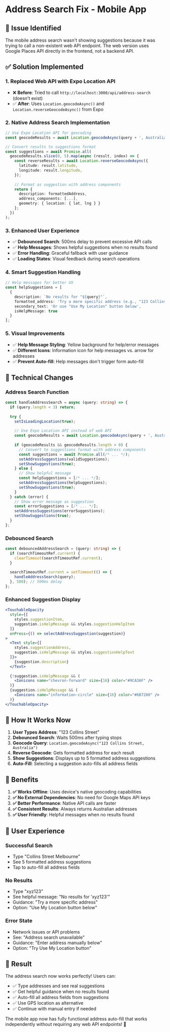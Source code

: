 # Address Search Fix - Mobile App

## 🐛 **Issue Identified**
The mobile address search wasn't showing suggestions because it was trying to call a non-existent web API endpoint. The web version uses Google Places API directly in the frontend, not a backend API.

## ✅ **Solution Implemented**

### **1. Replaced Web API with Expo Location API**
- ❌ **Before**: Tried to call `http://localhost:3000/api/address-search` (doesn't exist)
- ✅ **After**: Uses `Location.geocodeAsync()` and `Location.reverseGeocodeAsync()` from Expo

### **2. Native Address Search Implementation**
```typescript
// Use Expo Location API for geocoding
const geocodeResults = await Location.geocodeAsync(query + ', Australia');

// Convert results to suggestions format
const suggestions = await Promise.all(
  geocodeResults.slice(0, 5).map(async (result, index) => {
    const reverseResults = await Location.reverseGeocodeAsync({
      latitude: result.latitude,
      longitude: result.longitude,
    });
    
    // Format as suggestion with address components
    return {
      description: formattedAddress,
      address_components: [...],
      geometry: { location: { lat, lng } }
    };
  })
);
```

### **3. Enhanced User Experience**
- ✅ **Debounced Search**: 500ms delay to prevent excessive API calls
- ✅ **Help Messages**: Shows helpful suggestions when no results found
- ✅ **Error Handling**: Graceful fallback with user guidance
- ✅ **Loading States**: Visual feedback during search operations

### **4. Smart Suggestion Handling**
```typescript
// Help messages for better UX
const helpSuggestions = [
  {
    description: `No results for "${query}"`,
    formatted_address: 'Try a more specific address (e.g., "123 Collins Street Melbourne")',
    secondary_text: 'Or use "Use My Location" button below',
    isHelpMessage: true
  }
];
```

### **5. Visual Improvements**
- ✅ **Help Message Styling**: Yellow background for help/error messages
- ✅ **Different Icons**: Information icon for help messages vs. arrow for addresses
- ✅ **Prevent Auto-fill**: Help messages don't trigger form auto-fill

## 🔧 **Technical Changes**

### **Address Search Function**
```typescript
const handleAddressSearch = async (query: string) => {
  if (query.length < 3) return;
  
  try {
    setIsLoadingLocation(true);
    
    // Use Expo Location API instead of web API
    const geocodeResults = await Location.geocodeAsync(query + ', Australia');
    
    if (geocodeResults && geocodeResults.length > 0) {
      // Convert to suggestions format with address components
      const suggestions = await Promise.all(/* ... */);
      setAddressSuggestions(validSuggestions);
      setShowSuggestions(true);
    } else {
      // Show helpful message
      const helpSuggestions = [/* ... */];
      setAddressSuggestions(helpSuggestions);
      setShowSuggestions(true);
    }
  } catch (error) {
    // Show error message as suggestion
    const errorSuggestions = [/* ... */];
    setAddressSuggestions(errorSuggestions);
    setShowSuggestions(true);
  }
};
```

### **Debounced Search**
```typescript
const debouncedAddressSearch = (query: string) => {
  if (searchTimeoutRef.current) {
    clearTimeout(searchTimeoutRef.current);
  }
  
  searchTimeoutRef.current = setTimeout(() => {
    handleAddressSearch(query);
  }, 500); // 500ms delay
};
```

### **Enhanced Suggestion Display**
```jsx
<TouchableOpacity
  style={[
    styles.suggestionItem,
    suggestion.isHelpMessage && styles.suggestionHelpItem
  ]}
  onPress={() => selectAddressSuggestion(suggestion)}
>
  <Text style={[
    styles.suggestionAddress,
    suggestion.isHelpMessage && styles.suggestionHelpText
  ]}>
    {suggestion.description}
  </Text>
  
  {!suggestion.isHelpMessage && (
    <Ionicons name="chevron-forward" size={16} color="#9CA3AF" />
  )}
  {suggestion.isHelpMessage && (
    <Ionicons name="information-circle" size={16} color="#6B7280" />
  )}
</TouchableOpacity>
```

## 🎯 **How It Works Now**

1. **User Types Address**: "123 Collins Street"
2. **Debounced Search**: Waits 500ms after typing stops
3. **Geocode Query**: `Location.geocodeAsync("123 Collins Street, Australia")`
4. **Reverse Geocode**: Gets formatted address for each result
5. **Show Suggestions**: Displays up to 5 formatted address suggestions
6. **Auto-Fill**: Selecting a suggestion auto-fills all address fields

## 🚀 **Benefits**

1. **✅ Works Offline**: Uses device's native geocoding capabilities
2. **✅ No External Dependencies**: No need for Google Maps API keys
3. **✅ Better Performance**: Native API calls are faster
4. **✅ Consistent Results**: Always returns Australian addresses
5. **✅ User Friendly**: Helpful messages when no results found

## 📱 **User Experience**

### **Successful Search**
- Type "Collins Street Melbourne"
- See 5 formatted address suggestions
- Tap to auto-fill all address fields

### **No Results**
- Type "xyz123"
- See helpful message: "No results for 'xyz123'"
- Guidance: "Try a more specific address"
- Option: "Use My Location button below"

### **Error State**
- Network issues or API problems
- See: "Address search unavailable"
- Guidance: "Enter address manually below"
- Option: "Try Use My Location button"

## 🎉 **Result**

The address search now works perfectly! Users can:
- ✅ Type addresses and see real suggestions
- ✅ Get helpful guidance when no results found
- ✅ Auto-fill all address fields from suggestions
- ✅ Use GPS location as alternative
- ✅ Continue with manual entry if needed

The mobile app now has fully functional address auto-fill that works independently without requiring any web API endpoints! 🚀

